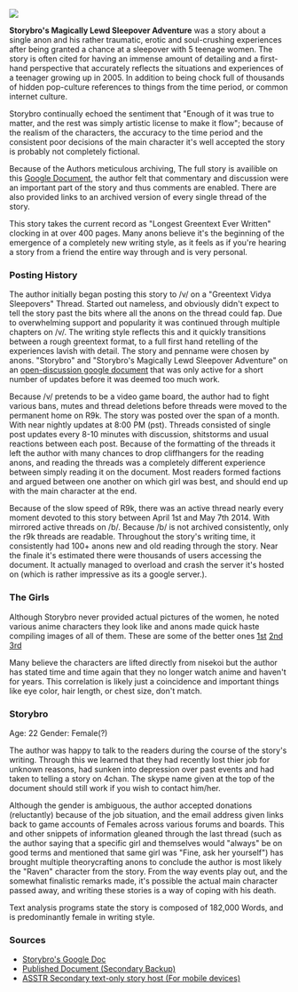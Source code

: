 ![](http://i.imgur.com/4xxpU3q.jpg)

**Storybro's Magically Lewd Sleepover Adventure** was a story about a single anon and his rather traumatic, erotic and soul-crushing experiences after being granted a chance at a sleepover with 5 teenage women. The story is often cited for having an immense amount of detailing and a first-hand perspective that accurately reflects the situations and experiences of a teenager growing up in 2005. In addition to being chock full of thousands of hidden pop-culture references to things from the time period, or common internet culture.

Storybro continually echoed the sentiment that "Enough of it was true to matter, and the rest was simply artistic license to make it flow"; because of the realism of the characters, the accuracy to the time period and the consistent poor decisions of the main character it's well accepted the story is probably not completely fictional.

Because of the Authors meticulous archiving, The full story is availible on this [Google Document](https://docs.google.com/document/d/1KvjPwwYXYNMopylbhQNl5e3_UFvV8qP_We72xWYCmao/edit#), the author felt that commentary and discussion were an important part of the story and thus comments are enabled. There are also provided links to an archived version of every single thread of the story.

This story takes the current record as "Longest Greentext Ever Written" clocking in at over 400 pages. Many anons believe it's the beginning of the emergence of a completely new writing style, as it feels as if you're hearing a story from a friend the entire way through and is very personal.


### Posting History

The author initially began posting this story to /v/ on a "Greentext Vidya Sleepovers" Thread. Started out nameless, and obviously didn't expect to tell the story past the bits where all the anons on the thread could fap. Due to overwhelming support and popularity it was continued through multiple chapters on /v/. The writing style reflects this and it quickly transitions between a rough greentext format, to a full first hand retelling of the experiences lavish with detail. The story and penname were chosen by anons. "Storybro" and "Storybro's Magically Lewd Sleepover Adventure" on an [open-discussion google document](https://docs.google.com/document/d/1JDJVFoV2liUOI0BPSMZVPUvT1PNUrTiSRMIQz6DTiT8/edit#heading=h.3p5440nfv9t6) that was only active for a short number of updates before it was deemed too much work.

Because /v/ pretends to be a video game board, the author had to fight various bans, mutes and thread deletions before threads were moved to the permanent home on R9k. The story was posted over the span of a month. With near nightly updates at 8:00 PM (pst). Threads consisted of single post updates every 8-10 minutes with discussion, shitstorms and usual reactions between each post. Because of the formatting of the threads it left the author with many chances to drop cliffhangers for the reading anons, and reading the threads was a completely different experience between simply reading it on the document. Most readers formed factions and argued between one another on which girl was best, and should end up with the main character at the end.

Because of the slow speed of R9k, there was an active thread nearly every moment devoted to this story between April 1st and May 7th 2014. With mirrored active threads on /b/. Because /b/ is not archived consistently, only the r9k threads are readable. Throughout the story's writing time, it consistently had 100+ anons new and old reading through the story. Near the finale it's estimated there were thousands of users accessing the document. It actually managed to overload and crash the server it's hosted on (which is rather impressive as its a google server.).




### The Girls

Although Storybro never provided actual pictures of the women, he noted various anime characters they look like and anons made quick haste compiling images of all of them.
These are some of the better ones
[1st](http://i.imgur.com/b2DoRRa.jpg)
[2nd](http://i.imgur.com/P0hN9zJ.jpg)
[3rd](http://i.imgur.com/ywU83MM.png)

Many believe the characters are lifted directly from nisekoi but the author has stated time and time again that they no longer watch anime and haven't for years. This correlation is likely just a coincidence and important things like eye color, hair length, or chest size, don't match.

### Storybro

Age: 22
Gender: Female(?)

The author was happy to talk to the readers during the course of the story's writing. Through this we learned that they had recently lost thier job for unknown reasons, had sunken into depression over past events and had taken to telling a story on 4chan. The skype name given at the top of the document should still work if you wish to contact him/her.

Although the gender is ambiguous, the author accepted donations (reluctantly) because of the job situation, and the email address given links back to game accounts of Females across various forums and boards. This and other snippets of information gleaned through the last thread (such as the author saying that a specific girl and themselves would "always" be on good terms and mentioned that same girl was "Fine, ask her yourself") has brought multiple theorycrafting anons to conclude the author is most likely the "Raven" character from the story. From the way events play out, and the somewhat finalistic remarks made, it's possible the actual main character passed away, and writing these stories is a way of coping
with his death.

Text analysis programs state the story is composed of 182,000 Words, and is predominantly female in writing style.

### Sources

* [Storybro's Google Doc](https://docs.google.com/document/d/1KvjPwwYXYNMopylbhQNl5e3_UFvV8qP_We72xWYCmao/edit#)
* [Published Document (Secondary Backup)](https://docs.google.com/document/d/1KvjPwwYXYNMopylbhQNl5e3_UFvV8qP_We72xWYCmao/pub)
* [ASSTR Secondary text-only story host (For mobile devices)](http://www.asstr.org/files/Authors/Storybro/)

